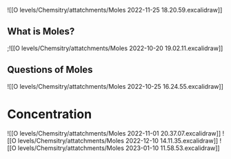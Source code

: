![[O levels/Chemsitry/attatchments/Moles 2022-11-25 18.20.59.excalidraw]]

## What is Moles?
;![[O levels/Chemsitry/attatchments/Moles 2022-10-20 19.02.11.excalidraw]]
## Questions of Moles
![[O levels/Chemsitry/attatchments/Moles 2022-10-25 16.24.55.excalidraw]]
# Concentration

![[O levels/Chemsitry/attatchments/Moles 2022-11-01 20.37.07.excalidraw]]
![[O levels/Chemsitry/attatchments/Moles 2022-12-10 14.11.35.excalidraw]]
![[O levels/Chemsitry/attatchments/Moles 2023-01-10 11.58.53.excalidraw]]